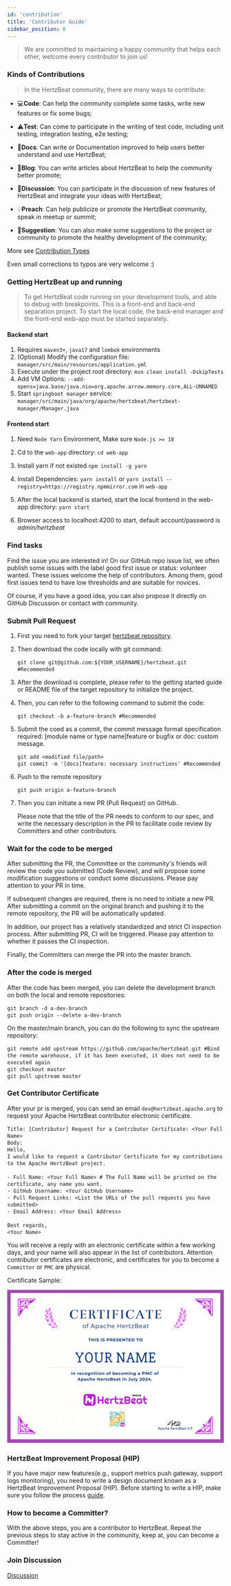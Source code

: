 ```yaml
---
id: 'contribution'
title: 'Contributor Guide'
sidebar_position: 0
---
```


<!--
Licensed to the Apache Software Foundation (ASF) under one or more
contributor license agreements.  See the NOTICE file distributed with
this work for additional information regarding copyright ownership.
The ASF licenses this file to You under the Apache License, Version 2.0
(the "License"); you may not use this file except in compliance with
the License.  You may obtain a copy of the License at

https://www.apache.org/licenses/LICENSE-2.0

Unless required by applicable law or agreed to in writing, software
distributed under the License is distributed on an "AS IS" BASIS,
WITHOUT WARRANTIES OR CONDITIONS OF ANY KIND, either express or implied.
See the License for the specific language governing permissions and
limitations under the License.
-->

> We are committed to maintaining a happy community that helps each other, welcome every contributor to join us!

### Kinds of Contributions

> In the HertzBeat community, there are many ways to contribute:

- 💻**Code**: Can help the community complete some tasks, write new features or fix some bugs;

- ⚠️**Test**: Can come to participate in the writing of test code, including unit testing, integration testing, e2e testing;

- 📖**Docs**: Can write or Documentation improved to help users better understand and use HertzBeat;

- 📝**Blog**: You can write articles about HertzBeat to help the community better promote;

- 🤔**Discussion**: You can participate in the discussion of new features of HertzBeat and integrate your ideas with HertzBeat;

- 💡**Preach**: Can help publicize or promote the HertzBeat community, speak in meetup or summit;

- 💬**Suggestion**: You can also make some suggestions to the project or community to promote the healthy development of the community;

More see [Contribution Types](https://allcontributors.org/docs/en/emoji-key)

Even small corrections to typos are very welcome :)

### Getting HertzBeat up and running

> To get HertzBeat code running on your development tools, and able to debug with breakpoints.
> This is a front-end and back-end separation project. To start the local code, the back-end manager and the front-end web-app must be started separately.

#### Backend start

1. Requires `maven3+`, `java17` and `lombok` environments
2. (Optional) Modify the configuration file: `manager/src/main/resources/application.yml`
3. Execute under the project root directory: `mvn clean install -DskipTests`
4. Add VM Options: `--add-opens=java.base/java.nio=org.apache.arrow.memory.core,ALL-UNNAMED`
5. Start `springboot manager` service: `manager/src/main/java/org/apache/hertzbeat/hertzbeat-manager/Manager.java`

#### Frontend start

1. Need `Node Yarn` Environment, Make sure `Node.js >= 18`

2. Cd to the `web-app` directory: `cd web-app`

3. Install yarn if not existed `npm install -g yarn`

4. Install Dependencies: `yarn install` or `yarn install --registry=https://registry.npmmirror.com` in `web-app`

5. After the local backend is started, start the local frontend in the web-app directory: `yarn start`

6. Browser access to localhost:4200 to start, default account/password is *admin/hertzbeat*

### Find tasks

Find the issue you are interested in! On our GitHub repo issue list, we often publish some issues with the label good first issue or status: volunteer wanted.
These issues welcome the help of contributors. Among them, good first issues tend to have low thresholds and are suitable for novices.

Of course, if you have a good idea, you can also propose it directly on GitHub Discussion or contact with community.

### Submit Pull Request

1. First you need to fork your target [hertzbeat repository](https://github.com/apache/hertzbeat).
2. Then download the code locally with git command:

    ```shell
    git clone git@github.com:${YOUR_USERNAME}/hertzbeat.git #Recommended  
    ```

3. After the download is complete, please refer to the getting started guide or README file of the target repository to initialize the project.
4. Then, you can refer to the following command to submit the code:

    ```shell
    git checkout -b a-feature-branch #Recommended  
    ```

5. Submit the coed as a commit, the commit message format specification required: [module name or type name]feature or bugfix or doc: custom message.

    ```shell
    git add <modified file/path> 
    git commit -m '[docs]feature: necessary instructions' #Recommended 
    ```

6. Push to the remote repository

    ```shell
    git push origin a-feature-branch   
    ```

7. Then you can initiate a new PR (Pull Request) on GitHub.

    Please note that the title of the PR needs to conform to our spec, and write the necessary description in the PR to facilitate code review by Committers and other contributors.

### Wait for the code to be merged

After submitting the PR, the Committee or the community's friends will review the code you submitted (Code Review), and will propose some modification suggestions or conduct some discussions. Please pay attention to your PR in time.

If subsequent changes are required, there is no need to initiate a new PR. After submitting a commit on the original branch and pushing it to the remote repository, the PR will be automatically updated.

In addition, our project has a relatively standardized and strict CI inspection process. After submitting PR, CI will be triggered. Please pay attention to whether it passes the CI inspection.

Finally, the Committers can merge the PR into the master branch.

### After the code is merged

After the code has been merged, you can delete the development branch on both the local and remote repositories:

```shell
git branch -d a-dev-branch
git push origin --delete a-dev-branch
```

On the master/main branch, you can do the following to sync the upstream repository:

```shell
git remote add upstream https://github.com/apache/hertzbeat.git #Bind the remote warehouse, if it has been executed, it does not need to be executed again
git checkout master 
git pull upstream master
```

### Get Contributor Certificate

After your pr is merged, you can send an email  `dev@hertzbeat.apache.org` to request your Apache HertzBeat contributor electronic certificate.

```
Title: [Contributor] Request for a Contributor Certificate: <Your Full Name>
Body:
Hello,
I would like to request a Contributor Certificate for my contributions to the Apache HertzBeat project.

- Full Name: <Your Full Name> # The Full Name will be printed on the certificate, any name you want.
- GitHub Username: <Your GitHub Username>
- Pull Request Links: <List the URLs of the pull requests you have submitted>
- Email Address: <Your Email Address>

Best regards,
<Your Name>
```

You will receive a reply with an electronic certificate within a few working days, and your name will also appear in the list of contributors.
Attention contributor certificates are electronic, and certificates for you to become a `Committer` or `PMC` are physical.

Certificate Sample:

![cert](/img/docs/hertzbeat-cert.png)


### HertzBeat Improvement Proposal (HIP)

If you have major new features(e.g., support metrics push gateway, support logs monitoring), you need to write a design document known as a HertzBeat Improvement Proposal (HIP). Before starting to write a HIP, make sure you follow the process [guide](https://github.com/apache/hertzbeat/tree/master/hip).

### How to become a Committer?

With the above steps, you are a contributor to HertzBeat. Repeat the previous steps to stay active in the community, keep at, you can become a Committer!

### Join Discussion

[Discussion](contact) 

